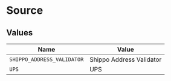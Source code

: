 # Source


## Values

| Name                       | Value                      |
| -------------------------- | -------------------------- |
| `SHIPPO_ADDRESS_VALIDATOR` | Shippo Address Validator   |
| `UPS`                      | UPS                        |
